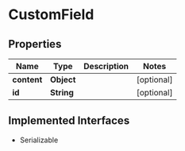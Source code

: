 

# CustomField


## Properties

| Name | Type | Description | Notes |
|------------ | ------------- | ------------- | -------------|
|**content** | **Object** |  |  [optional] |
|**id** | **String** |  |  [optional] |


## Implemented Interfaces

* Serializable

